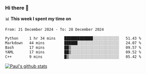 ### Hi there 👋

📊 **This week I spent my time on**
<!--START_SECTION:waka-->

```txt
From: 21 December 2024 - To: 28 December 2024

Python     1 hr 34 mins    █████████████░░░░░░░░░░░░   51.43 %
Markdown   44 mins         ██████░░░░░░░░░░░░░░░░░░░   24.07 %
Bash       17 mins         ██▒░░░░░░░░░░░░░░░░░░░░░░   09.57 %
YAML       17 mins         ██▒░░░░░░░░░░░░░░░░░░░░░░   09.52 %
C++        9 mins          █▒░░░░░░░░░░░░░░░░░░░░░░░   05.42 %
```

<!--END_SECTION:waka-->


[![Paul's github stats](https://github-readme-stats.vercel.app/api?username=mickeyouyou&theme=dracula&show_icons=true)](https://github.com/anuraghazra/github-readme-stats)
